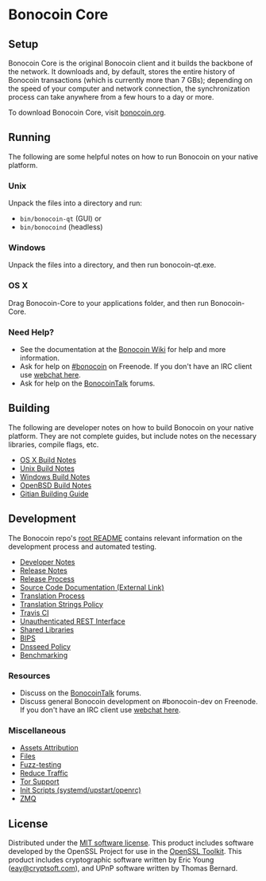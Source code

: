 Bonocoin Core
=============

Setup
---------------------
Bonocoin Core is the original Bonocoin client and it builds the backbone of the network. It downloads and, by default, stores the entire history of Bonocoin transactions (which is currently more than 7 GBs); depending on the speed of your computer and network connection, the synchronization process can take anywhere from a few hours to a day or more.

To download Bonocoin Core, visit [bonocoin.org](https://bonocoin.org).

Running
---------------------
The following are some helpful notes on how to run Bonocoin on your native platform.

### Unix

Unpack the files into a directory and run:

- `bin/bonocoin-qt` (GUI) or
- `bin/bonocoind` (headless)

### Windows

Unpack the files into a directory, and then run bonocoin-qt.exe.

### OS X

Drag Bonocoin-Core to your applications folder, and then run Bonocoin-Core.

### Need Help?

* See the documentation at the [Bonocoin Wiki](https://bonocoin.info/)
for help and more information.
* Ask for help on [#bonocoin](http://webchat.freenode.net?channels=bonocoin) on Freenode. If you don't have an IRC client use [webchat here](http://webchat.freenode.net?channels=bonocoin).
* Ask for help on the [BonocoinTalk](https://bonocointalk.io/) forums.

Building
---------------------
The following are developer notes on how to build Bonocoin on your native platform. They are not complete guides, but include notes on the necessary libraries, compile flags, etc.

- [OS X Build Notes](build-osx.md)
- [Unix Build Notes](build-unix.md)
- [Windows Build Notes](build-windows.md)
- [OpenBSD Build Notes](build-openbsd.md)
- [Gitian Building Guide](gitian-building.md)

Development
---------------------
The Bonocoin repo's [root README](/README.md) contains relevant information on the development process and automated testing.

- [Developer Notes](developer-notes.md)
- [Release Notes](release-notes.md)
- [Release Process](release-process.md)
- [Source Code Documentation (External Link)](https://dev.visucore.com/bonocoin/doxygen/)
- [Translation Process](translation_process.md)
- [Translation Strings Policy](translation_strings_policy.md)
- [Travis CI](travis-ci.md)
- [Unauthenticated REST Interface](REST-interface.md)
- [Shared Libraries](shared-libraries.md)
- [BIPS](bips.md)
- [Dnsseed Policy](dnsseed-policy.md)
- [Benchmarking](benchmarking.md)

### Resources
* Discuss on the [BonocoinTalk](https://bonocointalk.io/) forums.
* Discuss general Bonocoin development on #bonocoin-dev on Freenode. If you don't have an IRC client use [webchat here](http://webchat.freenode.net/?channels=bonocoin-dev).

### Miscellaneous
- [Assets Attribution](assets-attribution.md)
- [Files](files.md)
- [Fuzz-testing](fuzzing.md)
- [Reduce Traffic](reduce-traffic.md)
- [Tor Support](tor.md)
- [Init Scripts (systemd/upstart/openrc)](init.md)
- [ZMQ](zmq.md)

License
---------------------
Distributed under the [MIT software license](/COPYING).
This product includes software developed by the OpenSSL Project for use in the [OpenSSL Toolkit](https://www.openssl.org/). This product includes
cryptographic software written by Eric Young ([eay@cryptsoft.com](mailto:eay@cryptsoft.com)), and UPnP software written by Thomas Bernard.
